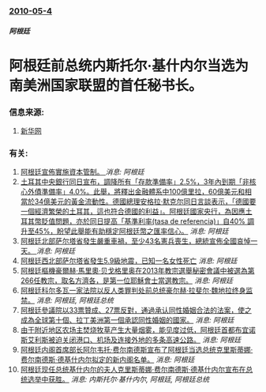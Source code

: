 ### [2010-05-4](/news/2010/05/4/index.md)

##### 阿根廷
#  阿根廷前总统内斯托尔·基什内尔当选为南美洲国家联盟的首任秘书长。




### 信息来源:

1. [新华网](http://news.xinhuanet.com/world/2010-05/05/c_1273435.htm)

### 有关:

1. [阿根廷宣佈實施資本管制。 ](/zh/news/2019/09/1/阿根廷宣佈實施資本管制.md) _消息: 阿根廷_
2. [土耳其中央銀行同日宣布，調降所有「存款準備率」2.5%，3年內到期「非核心外債準備率」4.0%。此舉，將釋出金融體系中100億里拉，60億美元和相當於34億美元的黃金流動性。德國總理安格拉·默克尔同日言談表示，「德國要一個經濟繁榮的土耳其，這也符合德國的利益」。阿根廷國家央行，為因應土耳其幣貶值問題，亦於同日提高「基準利率(tasa de referencia)」自40% 調升至45%，盼望此舉能有助穩定阿根廷幣之匯率信心。](/zh/news/2018/08/13/土耳其中央銀行同日宣布-調降所有-存款準備率-25-3年內到期-非核心外債準備率-40-此舉-將釋出金融體系中1.md) _消息: 阿根廷_
3. [阿根廷北部萨尔塔省發生嚴重車禍，至少43名憲兵喪生，總統宣佈全國哀悼一天。 ](/zh/news/2015/12/14/阿根廷北部萨尔塔省發生嚴重車禍-至少43名憲兵喪生-總統宣佈全國哀悼一天.md) _消息: 阿根廷_
4. [阿根廷西北部萨尔塔省發生5.9級地震，已知一名女性死亡](/zh/news/2015/10/17/阿根廷西北部萨尔塔省發生59級地震-已知一名女性死亡.md) _消息: 阿根廷_
5. [ 阿根廷樞機豪爾赫·馬里奧·贝戈格里奥在2013年教宗選舉秘密會議中被選為第266任教宗，取名方濟各，是第一位耶穌會士當選教宗。](/zh/news/2013/03/13/阿根廷樞機豪爾赫-馬里奧-贝戈格里奥在2013年教宗選舉秘密會議中被選為第266任教宗-取名方濟各-是第一位耶穌會士當.md) _消息: 阿根廷_
6. [ 阿根廷科尔多瓦一家法院以反人类罪判处前总统豪尔赫·拉斐尔·魏地拉终身监禁。](/zh/news/2010/12/22/阿根廷科尔多瓦一家法院以反人类罪判处前总统豪尔赫-拉斐尔-魏地拉终身监禁.md) _消息: 阿根廷, 阿根廷总统_
7. [ 阿根廷參議院以33票贊成、27票反對，通過承认同性婚姻合法的法案，使之成為全球第十個、拉丁美洲第一個承認同性婚姻的國家。](/zh/news/2010/07/15/阿根廷參議院以33票贊成-27票反對-通過承认同性婚姻合法的法案-使之成為全球第十個-拉丁美洲第一個承認同性婚姻的國家.md) _消息: 阿根廷_
8. [由于附近地区农场主焚烧牧草产生大量烟雾，能见度过低，阿根廷首都布宜诺斯艾利斯被迫关闭港口、机场及连接外地的多条高速公路。](/zh/news/2008/04/17/由于附近地区农场主焚烧牧草产生大量烟雾-能见度过低-阿根廷首都布宜诺斯艾利斯被迫关闭港口-机场及连接外地的多条高速公路.md) _消息: 阿根廷_
9. [阿根廷内阁首席部长阿尔韦托·费尔南德斯宣布了阿根廷当选总统克里斯蒂娜·费尔南德斯·德基什内尔拟定的新内阁名单。](/zh/news/2007/11/14/阿根廷内阁首席部长阿尔韦托-费尔南德斯宣布了阿根廷当选总统克里斯蒂娜-费尔南德斯-德基什内尔拟定的新内阁名单.md) _消息: 阿根廷_
10. [阿根廷现任总统基什内尔的夫人克里斯蒂娜·费尔南德斯·德基什内尔宣布在总统选举中获胜。](/zh/news/2007/10/28/阿根廷现任总统基什内尔的夫人克里斯蒂娜-费尔南德斯-德基什内尔宣布在总统选举中获胜.md) _消息: 内斯托尔·基什内尔, 阿根廷, 阿根廷总统_

